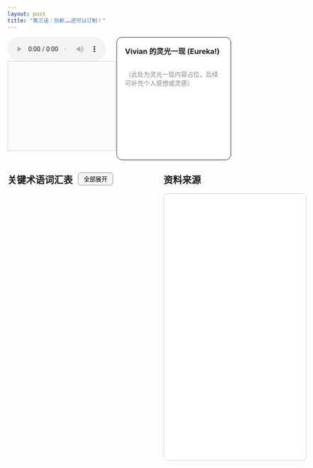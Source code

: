 ```yaml
---
layout: post
title: "第三话：创新……还可以订制！"
---
```


<!-- 上方：音频+字幕 | Vivian 的灵光一现 -->
<div style="display: flex; gap: 24px; margin-bottom: 2em; align-items: stretch; max-height: 340px; min-height: 240px;">
  <!-- 左上：音频+字幕 -->
  <div style="flex: 2 1 0; display: flex; flex-direction: column; justify-content: flex-start;">
    <audio id="audio-ep3" controls style="width: 100%; max-width: 700px;">
      <source src="/class/assets/podcasts/innovation_ep3.wav" type="audio/wav">
      您的浏览器不支持 audio 元素。
    </audio>
    <div id="lrc-container-ep3" style="width: 100%; max-width: 700px; max-height: 240px; min-height: 180px; overflow-y: auto; border: 1px solid #ccc; padding: 10px; background: #fafbfc; margin-bottom: 1.5em;">
      <ul id="lrc-list-ep3" style="margin:0; padding:0;"></ul>
    </div>
  </div>
  <!-- 右上：Vivian 的灵光一现 -->
  <div style="flex: 1 1 0; border: 1.5px solid #222; border-radius: 12px; padding: 18px; background: #fff; min-width: 220px; display: flex; flex-direction: column;">
    <h3 style="margin-top:0;">Vivian 的灵光一现 (Eureka!)</h3>
    <div style="flex:1; height: 100%; overflow-y: auto; min-height: 120px; color: #888;">
      <p>（此处为灵光一现内容占位，后续可补充个人感想或灵感）</p>
    </div>
  </div>
</div>

<!-- 下方：关键术语词汇表 | 资料来源 -->
<div style="display: flex; gap: 32px; margin-bottom: 2em;">
  <!-- 左下：关键术语词汇表 -->
  <div style="flex: 1 1 0; min-width: 320px; max-height: 70vh; overflow-y: auto;">
    <div style="position: sticky; top: 0; z-index: 2; background: #fff; display: flex; align-items: center; gap: 12px;">
      <h2 style="margin: 0;">关键术语词汇表</h2>
      <button id="toggle-all-terms" style="padding: 4px 12px; font-size: 0.95em; border-radius: 6px; border: 1px solid #888; background: #f5f5f5; cursor: pointer;">全部展开</button>
    </div>
    <ul id="term-list" style="list-style: none; padding: 0; margin-top: 1em;"></ul>
  </div>
  <!-- 右下：资料来源 -->
  <div style="flex: 1 1 0; min-width: 320px;">
    <h2 style="margin-top: 0;">资料来源</h2>
    <iframe src="/class/assets/podcasts/Chapter 3.pdf" width="100%" height="600px" style="border:1px solid #ccc; border-radius:8px;"></iframe>
  </div>
</div>

<style>
#lrc-list-ep3 li.active {
  color: #fff;
  background: #0078d7;
  font-weight: bold;
}
#lrc-list-ep3 li {
  padding: 2px 0;
  transition: background 0.2s;
  font-size: 1.08em;
  line-height: 1.7;
}
</style>

<script>
document.addEventListener('DOMContentLoaded', function() {
  // 关键术语词汇表
  const terms = [
    { name: "创新旅程 (Innovation Journey)", desc: "创新被概念化为一个从想法到创造和捕获价值的逐步过程，通常复杂且非线性。" },
    { name: "搜索 (Searching)", desc: "创新过程的第一阶段，涉及扫描内部和外部环境以识别潜在的变革信号和机会。" },
    { name: "选择 (Selecting)", desc: "在创新过程中，基于战略考量，决定响应哪些被识别的创新机会。" },
    { name: "实施 (Implementing)", desc: "将潜在的创新想法转化为实际的新产品、服务或流程，包括知识获取、项目执行和发布。" },
    { name: "捕获价值 (Capturing Value)", desc: "创新过程的最后阶段，旨在确保从创新中获取商业成功、市场份额、成本降低或社会价值等收益。" },
    { name: "例程 (Routines)", desc: "组织通过重复和强化形成的特定行为模式，是“我们在这里做事的方式”，反映了共享的信念和经验，构成创新管理能力的核心。" },
    { name: "技术推动 (Technology Push)", desc: "一种创新模型，指新的科学发现或技术进步推动新产品或服务的开发和上市。" },
    { name: "需求拉动 (Need Pull)", desc: "一种创新模型，指市场或用户的明确需求驱动了新产品或服务的开发。" },
    { name: "耦合模型 (Coupling Model)", desc: "一种创新模型，认识到技术（推动）和市场（拉动）之间存在相互作用和反馈循环，是创新成功的关键。" },
    { name: "Rothwell的五代创新模型 (Rothwell’s Five Generations of Innovation Models)", desc: "描述创新过程模型演变的框架，从简单的线性模型发展到高度整合和网络化的第五代模型。" },
    { name: "渐进式创新 (Incremental Innovation / 'Do Better')", desc: "在现有产品、服务或流程基础上进行的小幅度、持续改进。" },
    { name: "非连续性创新 (Discontinuous Innovation / 'Do Different')", desc: "根本性地改变现有规则、市场或技术范式，创造全新产品、服务或商业模式的创新。" },
    { name: "双元能力 (Ambidextrous Capability)", desc: "组织同时管理和平衡渐进式创新（利用现有优势）和非连续性创新（探索新机会）的能力。" },
    { name: "社会创业 (Social Entrepreneurship)", desc: "以解决社会问题、创造社会价值为主要目标，并运用创新和创业原则的活动。" },
    { name: "平台创新 (Platform Innovation)", desc: "围绕一个核心产品或技术构建一个生态系统，使其他参与者能够在其上开发和提供互补产品或服务。" },
    { name: "最小可行产品 (Minimum Viable Product, MVP)", desc: "精益创业中的概念，指具有足够功能以满足早期客户需求，并能获取反馈进行迭代改进的产品版本。" },
    { name: "转型 (Pivot)", desc: "精益创业中的概念，指根据市场反馈和学习，对商业模式或产品方向进行根本性调整。" },
    { name: "吸纳能力 (Absorptive Capacity)", desc: "组织识别、获取、消化和应用外部知识以实现商业目标的能力。" },
    { name: "可获取性机制 (Appropriability Regimes)", desc: "衡量创新者从其创新投资中获取价值的难易程度，如通过专利、商业秘密或互补资产。" }
  ];

  function renderTerms(expandAll = false) {
    const ul = document.getElementById('term-list');
    ul.innerHTML = '';
    terms.forEach((term, idx) => {
      const li = document.createElement('li');
      li.style.marginBottom = '10px';
      li.innerHTML = `
        <div class="term-title" style="font-weight:bold; cursor:pointer; display:flex; align-items:center;">
          <span style="flex:1;">${term.name}</span>
          <span class="arrow" style="transition:transform 0.2s;">${expandAll ? '▼' : '▶'}</span>
        </div>
        <div class="term-desc" style="display:${expandAll ? 'block' : 'none'}; margin-top:6px; color:#444; background:#f8f8f8; border-radius:6px; padding:8px 12px;">
          ${term.desc}
        </div>
      `;
      li.querySelector('.term-title').onclick = function() {
        const desc = li.querySelector('.term-desc');
        const arrow = li.querySelector('.arrow');
        if (desc.style.display === 'none') {
          desc.style.display = 'block';
          arrow.textContent = '▼';
        } else {
          desc.style.display = 'none';
          arrow.textContent = '▶';
        }
      };
      ul.appendChild(li);
    });
  }

  let allExpanded = false;
  renderTerms(false);
  document.getElementById('toggle-all-terms').onclick = function() {
    allExpanded = !allExpanded;
    renderTerms(allExpanded);
    this.textContent = allExpanded ? '全部折叠' : '全部展开';
  };

  // 音频+字幕部分
  async function fetchLRC(url) {
    const res = await fetch(url);
    return await res.text();
  }
  function parseLRC(lrc) {
    const lines = lrc.split('\n');
    const result = [];
    const timeExp = /^(\d{2}):(\d{2})\s+/;
    for (let line of lines) {
      const match = timeExp.exec(line);
      if (match) {
        const min = parseInt(match[1]);
        const sec = parseInt(match[2]);
        const time = min * 60 + sec;
        const text = line.replace(timeExp, '').trim();
        result.push({ time, text });
      }
    }
    return result;
  }
  function renderLRC(lrcArr) {
    const ul = document.getElementById('lrc-list-ep3');
    ul.innerHTML = '';
    lrcArr.forEach((item, idx) => {
      const li = document.createElement('li');
      li.textContent = item.text;
      li.setAttribute('data-idx', idx);
      li.style.listStyle = 'none';
      ul.appendChild(li);
    });
  }
  function syncLRC(audio, lrcArr) {
    const ul = document.getElementById('lrc-list-ep3');
    audio.addEventListener('timeupdate', () => {
      const currentTime = audio.currentTime;
      let idx = 0;
      for (let i = 0; i < lrcArr.length; i++) {
        if (currentTime >= lrcArr[i].time) idx = i;
        else break;
      }
      ul.querySelectorAll('li').forEach(li => li.classList.remove('active'));
      const activeLi = ul.querySelector(`li[data-idx=\"${idx}\"]`);
      if (activeLi) {
        activeLi.classList.add('active');
        activeLi.scrollIntoView({ behavior: 'smooth', block: 'center' });
      }
    });
  }
  (async function() {
    const lrcText = await fetchLRC('/class/assets/podcasts/innovation_ep3.txt');
    const lrcArr = parseLRC(lrcText);
    renderLRC(lrcArr);
    const audio = document.getElementById('audio-ep3');
    syncLRC(audio, lrcArr);
  })();
});
</script> 